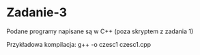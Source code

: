 # Zadanie-3

Podane programy napisane są w C++ (poza skryptem z zadania 1)

Przykładowa kompilacja:
g++ -o czesc1 czesc1.cpp
